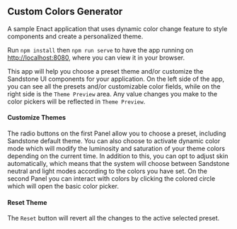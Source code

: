 ## Custom Colors Generator

A sample Enact application that uses dynamic color change feature to style components and create a personalized theme.

Run `npm install` then `npm run serve` to have the app running on [http://localhost:8080](http://localhost:8080), where you can view it in your browser.

This app will help you choose a preset theme and/or customize the Sandstone UI components for your application. 
On the left side of the app, you can see all the presets and/or customizable color fields, while on the right side is the `Theme Preview` area. 
Any value changes you make to the color pickers will be reflected in `Theme Preview`.

#### Customize Themes

The radio buttons on the first Panel allow you to choose a preset, including Sandstone default theme. 
You can also choose to activate dynamic color mode which will modify the luminosity and saturation of your theme colors depending on the current time. 
In addition to this, you can opt to adjust skin automatically, which means that the system will choose between Sandstone neutral and light modes according to the colors you have set.
On the second Panel you can interact with colors by clicking the colored circle which will open the basic color picker.

#### Reset Theme

The `Reset` button will revert all the changes to the active selected preset.
